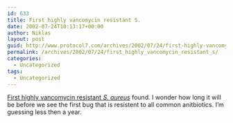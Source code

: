 ```yaml
---
id: 633
title: First highly vancomycin resistant S.
date: 2002-07-24T10:13:17+00:00
author: Niklas
layout: post
guid: http://www.protocol7.com/archives/2002/07/24/first-highly-vancomycin-resistant-s/
permalink: /archives/2002/07/24/first_highly_vancomycin_resistant_s/
categories:
  - Uncategorized
tags:
  - Uncategorized
---
```

<div class='microid-7727be812dbd00029a31301f40eb09b258121f82'>
  <p>
    <a href="http://www.newscientist.com/news/news.jsp?id=ns99992581">First highly vancomycin resistant <i>S. aureus</i></a> found. I wonder how long it will be before we see the first bug that is resistent to all common anitbiotics. I&#8217;m guessing less then a year.
  </p>
</div>